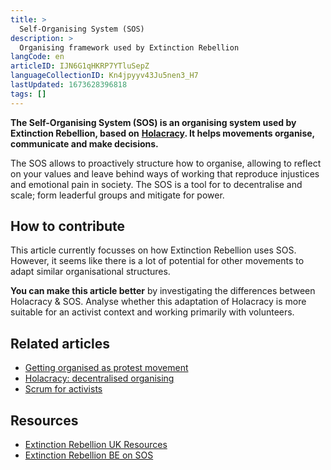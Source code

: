 ```yaml
---
title: >
  Self-Organising System (SOS)
description: >
  Organising framework used by Extinction Rebellion
langCode: en
articleID: IJN6G1qHKRP7YTluSepZ
languageCollectionID: Kn4jpyyv43Ju5nen3_H7
lastUpdated: 1673628396818
tags: []
---
```


**The Self-Organising System (SOS) is an organising system used by Extinction Rebellion, based on** [**Holacracy**](/organising/holacracy)**. It helps movements organise, communicate and make decisions.**

The SOS allows to proactively structure how to organise, allowing to reflect on your values and leave behind ways of working that reproduce injustices and emotional pain in society. The SOS is a tool for to decentralise and scale; form leaderful groups and mitigate for power.

## How to contribute

This article currently focusses on how Extinction Rebellion uses SOS. However, it seems like there is a lot of potential for other movements to adapt similar organisational structures.

**You can make this article better** by investigating the differences between Holacracy & SOS. Analyse whether this adaptation of Holacracy is more suitable for an activist context and working primarily with volunteers.

## Related articles

-   [Getting organised as protest movement](/organising)
-   [Holacracy: decentralised organising](/organising/holacracy)
-   [Scrum for activists](/organising/scrum)

## Resources

-   [Extinction Rebellion UK Resources](https://extinctionrebellion.uk/act-now/resources/sos/)
-   [Extinction Rebellion BE on SOS](https://www.extinctionrebellion.be/en/self-organising-system)
